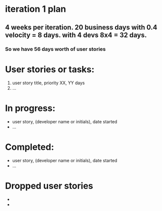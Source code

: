 # iteration 1 plan

## 4 weeks per iteration. 20 business days with 0.4 velocity = 8 days. with 4 devs 8x4 = 32 days. 
### So we have 56 days worth of user stories

# User stories or tasks:
1. user story title, priority XX, YY days 
2. ...

# In progress:
* user story, (developer name or initials), date started
* ...

# Completed:
* user story, (developer name or initials), date started
* ...

# Dropped user stories
*
*

